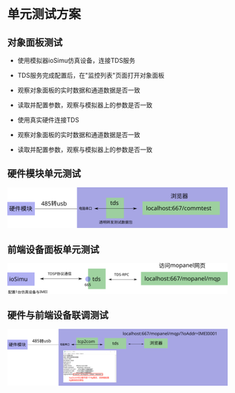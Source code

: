 # 单元测试方案

## 对象面板测试

* 使用模拟器ioSimu仿真设备，连接TDS服务

* TDS服务完成配置后，在"监控列表"页面打开对象面板

* 观察对象面板的实时数据和通道数据是否一致

* 读取并配置参数，观察与模拟器上的参数是否一致

* 使用真实硬件连接TDS

* 观察对象面板的实时数据和通道数据是否一致

* 读取并配置参数，观察与模拟器上的参数是否一致

## 硬件模块单元测试

![testDev](tools-testscheme\testDev.svg)

## 前端设备面板单元测试

![testMopanel](tools-testscheme\testMopanel.svg)

## 硬件与前端设备联调测试

![](tools-testscheme\testMopanelAndDev.svg)
